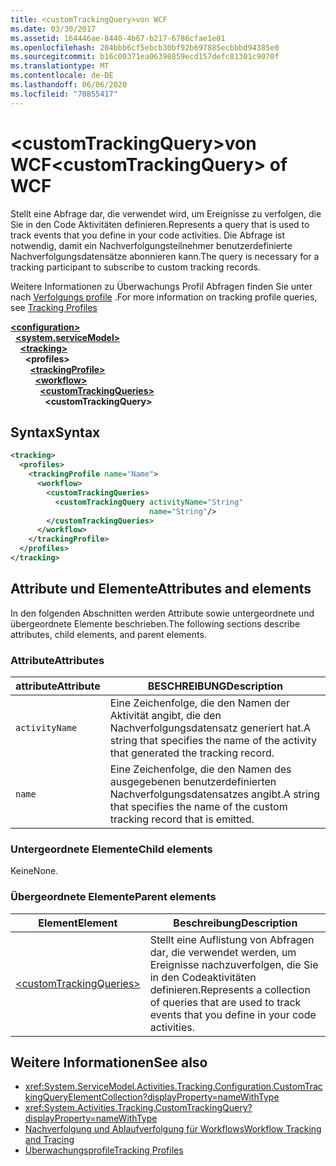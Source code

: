 ```yaml
---
title: <customTrackingQuery>von WCF
ms.date: 03/30/2017
ms.assetid: 164446ae-8440-4b67-b217-6786cfae1e01
ms.openlocfilehash: 204bbb6cf5ebcb30bf92b697885ecbbbd94385e0
ms.sourcegitcommit: b16c00371ea06398859ecd157defc81301c9070f
ms.translationtype: MT
ms.contentlocale: de-DE
ms.lasthandoff: 06/06/2020
ms.locfileid: "70855417"
---
```

# <a name="customtrackingquery-of-wcf"></a><span data-ttu-id="b13b3-102">\<customTrackingQuery>von WCF</span><span class="sxs-lookup"><span data-stu-id="b13b3-102">\<customTrackingQuery> of WCF</span></span>

<span data-ttu-id="b13b3-103">Stellt eine Abfrage dar, die verwendet wird, um Ereignisse zu verfolgen, die Sie in den Code Aktivitäten definieren.</span><span class="sxs-lookup"><span data-stu-id="b13b3-103">Represents a query that is used to track events that you define in your code activities.</span></span> <span data-ttu-id="b13b3-104">Die Abfrage ist notwendig, damit ein Nachverfolgungsteilnehmer benutzerdefinierte Nachverfolgungsdatensätze abonnieren kann.</span><span class="sxs-lookup"><span data-stu-id="b13b3-104">The query is necessary for a tracking participant to subscribe to custom tracking records.</span></span>

<span data-ttu-id="b13b3-105">Weitere Informationen zu Überwachungs Profil Abfragen finden Sie unter nach [Verfolgungs profile](../../../windows-workflow-foundation/tracking-profiles.md) .</span><span class="sxs-lookup"><span data-stu-id="b13b3-105">For more information on tracking profile queries, see [Tracking Profiles](../../../windows-workflow-foundation/tracking-profiles.md)</span></span>  
  
[**\<configuration>**](../configuration-element.md)\
&nbsp;&nbsp;[**\<system.serviceModel>**](system-servicemodel.md)\
&nbsp;&nbsp;&nbsp;&nbsp;[**\<tracking>**](tracking-of-wcf.md)\
&nbsp;&nbsp;&nbsp;&nbsp;&nbsp;&nbsp;**\<profiles>**\
&nbsp;&nbsp;&nbsp;&nbsp;&nbsp;&nbsp;&nbsp;&nbsp;[**\<trackingProfile>**](trackingprofile-of-wcf.md)\
&nbsp;&nbsp;&nbsp;&nbsp;&nbsp;&nbsp;&nbsp;&nbsp;&nbsp;&nbsp;[**\<workflow>**](workflow-of-wcf.md)\
&nbsp;&nbsp;&nbsp;&nbsp;&nbsp;&nbsp;&nbsp;&nbsp;&nbsp;&nbsp;&nbsp;&nbsp;[**\<customTrackingQueries>**](customtrackingqueries-of-wcf.md)\
&nbsp;&nbsp;&nbsp;&nbsp;&nbsp;&nbsp;&nbsp;&nbsp;&nbsp;&nbsp;&nbsp;&nbsp;&nbsp;&nbsp;**\<customTrackingQuery>**  
  
## <a name="syntax"></a><span data-ttu-id="b13b3-106">Syntax</span><span class="sxs-lookup"><span data-stu-id="b13b3-106">Syntax</span></span>  
  
```xml  
<tracking>
  <profiles>
    <trackingProfile name="Name">
      <workflow>
        <customTrackingQueries>
          <customTrackingQuery activityName="String"
                               name="String"/>
        </customTrackingQueries>
      </workflow>
    </trackingProfile>
  </profiles>
</tracking>
```  
  
## <a name="attributes-and-elements"></a><span data-ttu-id="b13b3-107">Attribute und Elemente</span><span class="sxs-lookup"><span data-stu-id="b13b3-107">Attributes and elements</span></span>  

<span data-ttu-id="b13b3-108">In den folgenden Abschnitten werden Attribute sowie untergeordnete und übergeordnete Elemente beschrieben.</span><span class="sxs-lookup"><span data-stu-id="b13b3-108">The following sections describe attributes, child elements, and parent elements.</span></span>  
  
### <a name="attributes"></a><span data-ttu-id="b13b3-109">Attribute</span><span class="sxs-lookup"><span data-stu-id="b13b3-109">Attributes</span></span>  
  
|<span data-ttu-id="b13b3-110">attribute</span><span class="sxs-lookup"><span data-stu-id="b13b3-110">Attribute</span></span>|<span data-ttu-id="b13b3-111">BESCHREIBUNG</span><span class="sxs-lookup"><span data-stu-id="b13b3-111">Description</span></span>|  
|---------------|-----------------|  
|`activityName`|<span data-ttu-id="b13b3-112">Eine Zeichenfolge, die den Namen der Aktivität angibt, die den Nachverfolgungsdatensatz generiert hat.</span><span class="sxs-lookup"><span data-stu-id="b13b3-112">A string that specifies the name of the activity that generated the tracking record.</span></span>|  
|`name`|<span data-ttu-id="b13b3-113">Eine Zeichenfolge, die den Namen des ausgegebenen benutzerdefinierten Nachverfolgungsdatensatzes angibt.</span><span class="sxs-lookup"><span data-stu-id="b13b3-113">A string that specifies the name of the custom tracking record that is emitted.</span></span>|  
  
### <a name="child-elements"></a><span data-ttu-id="b13b3-114">Untergeordnete Elemente</span><span class="sxs-lookup"><span data-stu-id="b13b3-114">Child elements</span></span>

<span data-ttu-id="b13b3-115">Keine</span><span class="sxs-lookup"><span data-stu-id="b13b3-115">None.</span></span>

### <a name="parent-elements"></a><span data-ttu-id="b13b3-116">Übergeordnete Elemente</span><span class="sxs-lookup"><span data-stu-id="b13b3-116">Parent elements</span></span>

|<span data-ttu-id="b13b3-117">Element</span><span class="sxs-lookup"><span data-stu-id="b13b3-117">Element</span></span>|<span data-ttu-id="b13b3-118">Beschreibung</span><span class="sxs-lookup"><span data-stu-id="b13b3-118">Description</span></span>|  
|-------------|-----------------|  
|[\<customTrackingQueries>](customtrackingqueries-of-wcf.md)|<span data-ttu-id="b13b3-119">Stellt eine Auflistung von Abfragen dar, die verwendet werden, um Ereignisse nachzuverfolgen, die Sie in den Codeaktivitäten definieren.</span><span class="sxs-lookup"><span data-stu-id="b13b3-119">Represents a collection of queries that are used to track events that you define in your code activities.</span></span>|
  
## <a name="see-also"></a><span data-ttu-id="b13b3-120">Weitere Informationen</span><span class="sxs-lookup"><span data-stu-id="b13b3-120">See also</span></span>

- <xref:System.ServiceModel.Activities.Tracking.Configuration.CustomTrackingQueryElementCollection?displayProperty=nameWithType>
- <xref:System.Activities.Tracking.CustomTrackingQuery?displayProperty=nameWithType>
- [<span data-ttu-id="b13b3-121">Nachverfolgung und Ablaufverfolgung für Workflows</span><span class="sxs-lookup"><span data-stu-id="b13b3-121">Workflow Tracking and Tracing</span></span>](../../../windows-workflow-foundation/workflow-tracking-and-tracing.md)
- [<span data-ttu-id="b13b3-122">Überwachungsprofile</span><span class="sxs-lookup"><span data-stu-id="b13b3-122">Tracking Profiles</span></span>](../../../windows-workflow-foundation/tracking-profiles.md)
